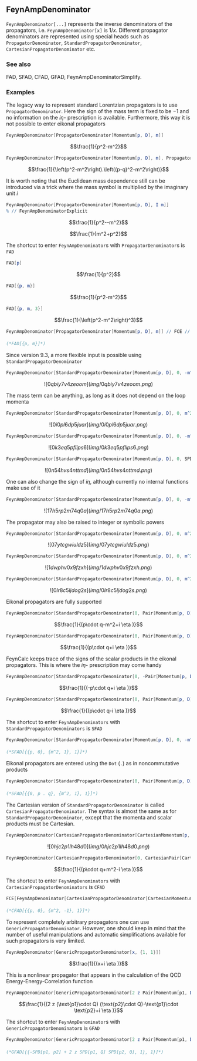 ##  FeynAmpDenominator 

`FeynAmpDenominator[...]` represents the inverse denominators of the propagators, i.e. `FeynAmpDenominator[x]` is $1/x$. Different propagator denominators are represented using special heads such as `PropagatorDenominator`, `StandardPropagatorDenominator`, `CartesianPropagatorDenominator` etc.

###  See also 

FAD, SFAD, CFAD, GFAD, FeynAmpDenominatorSimplify.

###  Examples 

The legacy way to represent standard Lorentzian propagators is to use `PropagatorDenominator`. Here the sign of the mass term is fixed to be $-1$ and no information on the $i \eta$- prescription is available. Furthermore, this way it is not possible to enter eikonal propagators

```mathematica
FeynAmpDenominator[PropagatorDenominator[Momentum[p, D], m]]
```

$$\frac{1}{p^2-m^2}$$

```mathematica
FeynAmpDenominator[PropagatorDenominator[Momentum[p, D], m], PropagatorDenominator[Momentum[p - q, D], m]]
```

$$\frac{1}{\left(p^2-m^2\right).\left((p-q)^2-m^2\right)}$$

It is worth noting that the Euclidean mass dependence still can be introduced via a trick where the mass symbol is multiplied by the imaginary unit $i$

```mathematica
FeynAmpDenominator[PropagatorDenominator[Momentum[p, D], I m]]
% // FeynAmpDenominatorExplicit
```

$$\frac{1}{p^2--m^2}$$

$$\frac{1}{m^2+p^2}$$

The shortcut to enter `FeynAmpDenominator`s with `PropagatorDenominator`s is `FAD`

```mathematica
FAD[p]
```

$$\frac{1}{p^2}$$

```mathematica
FAD[{p, m}]
```

$$\frac{1}{p^2-m^2}$$

```mathematica
FAD[{p, m, 3}]
```

$$\frac{1}{\left(p^2-m^2\right)^3}$$

```mathematica
FeynAmpDenominator[PropagatorDenominator[Momentum[p, D], m]] // FCE // StandardForm

(*FAD[{p, m}]*)
```

Since version 9.3, a more flexible input is possible using `StandardPropagatorDenominator`

```mathematica
FeynAmpDenominator[StandardPropagatorDenominator[Momentum[p, D], 0, -m^2, {1, 1}]]
```

$$![0qbiy7v4zeoom](img/0qbiy7v4zeoom.png)$$

The mass term can be anything, as long as it does not depend on the loop momenta

```mathematica
FeynAmpDenominator[StandardPropagatorDenominator[Momentum[p, D], 0, m^2, {1, 1}]]
```

$$![0i0pl6dp5juar](img/0i0pl6dp5juar.png)$$

```mathematica
FeynAmpDenominator[StandardPropagatorDenominator[Momentum[p, D], 0, -m^2, {1, 1}]]
```

$$![0k3eq5pflips6](img/0k3eq5pflips6.png)$$

```mathematica
FeynAmpDenominator[StandardPropagatorDenominator[Momentum[p, D], 0, SPD[q, q], {1, 1}]]
```

$$![0n54hvs4nttmd](img/0n54hvs4nttmd.png)$$

One can also change the sign of $i \eta$, although currently no internal functions make use of it

```mathematica
FeynAmpDenominator[StandardPropagatorDenominator[Momentum[p, D], 0, -m^2, {1, -1}]]
```

$$![17h5rp2m74q0a](img/17h5rp2m74q0a.png)$$

The propagator may also be raised to integer or symbolic powers

```mathematica
FeynAmpDenominator[StandardPropagatorDenominator[Momentum[p, D], 0, m^2, {3, 1}]]
```

$$![07ytcgwiuldz5](img/07ytcgwiuldz5.png)$$

```mathematica
FeynAmpDenominator[StandardPropagatorDenominator[Momentum[p, D], 0, m^2, {-2, 1}]]
```

$$![1dwphv0x9fzxh](img/1dwphv0x9fzxh.png)$$

```mathematica
FeynAmpDenominator[StandardPropagatorDenominator[Momentum[p, D], 0, m^2, {n, 1}]]
```

$$![0lr8c5ljdog2s](img/0lr8c5ljdog2s.png)$$

Eikonal propagators are fully supported

```mathematica
FeynAmpDenominator[StandardPropagatorDenominator[0, Pair[Momentum[p, D], Momentum[q, D]], -m^2, {1, 1}]]
```

$$\frac{1}{(p\cdot q-m^2+i \eta )}$$

```mathematica
FeynAmpDenominator[StandardPropagatorDenominator[0, Pair[Momentum[p, D], Momentum[q, D]], 0, {1, 1}]]
```

$$\frac{1}{(p\cdot q+i \eta )}$$

FeynCalc keeps trace of the signs of the scalar products in the eikonal propagators. This is where the  $i \eta$- prescription may come handy

```mathematica
FeynAmpDenominator[StandardPropagatorDenominator[0, -Pair[Momentum[p, D], Momentum[q, D]], 0, {1, 1}]]
```

$$\frac{1}{(-p\cdot q+i \eta )}$$

```mathematica
FeynAmpDenominator[StandardPropagatorDenominator[0, Pair[Momentum[p, D], Momentum[q, D]], 0, {1, -1}]]
```

$$\frac{1}{(p\cdot q-i \eta )}$$

The shortcut to enter `FeynAmpDenominators` with `StandardPropagatorDenominators` is `SFAD`

```mathematica
FeynAmpDenominator[StandardPropagatorDenominator[Momentum[p, D], 0, -m^2, {1, 1}]] // FCE // StandardForm

(*SFAD[{{p, 0}, {m^2, 1}, 1}]*)
```

Eikonal propagators are entered using the `Dot` (`.`) as in noncommutative products

```mathematica
FeynAmpDenominator[StandardPropagatorDenominator[0, Pair[Momentum[p, D], Momentum[q, D]], -m^2, {1, 1}]] // FCE // StandardForm

(*SFAD[{{0, p . q}, {m^2, 1}, 1}]*)
```

The Cartesian version of `StandardPropagatorDenominator` is called `CartesianPropagatorDenominator`. The syntax is almost the same as for `StandardPropagatorDenominator`, except that the momenta and scalar products must be Cartesian.

```mathematica
FeynAmpDenominator[CartesianPropagatorDenominator[CartesianMomentum[p, D - 1], 0, m^2, {1, -1}]]
```

$$![0hjc2p1lh48d0](img/0hjc2p1lh48d0.png)$$

```mathematica
FeynAmpDenominator[CartesianPropagatorDenominator[0, CartesianPair[CartesianMomentum[p, D - 1], CartesianMomentum[q, D - 1]], m^2, {1, -1}]]
```

$$\frac{1}{(p\cdot q+m^2-i \eta )}$$

The shortcut to enter `FeynAmpDenominators` with `CartesianPropagatorDenominators` is `CFAD`

```mathematica
FCE[FeynAmpDenominator[CartesianPropagatorDenominator[CartesianMomentum[p, D - 1], 0, m^2, {1, -1}]]] // StandardForm

(*CFAD[{{p, 0}, {m^2, -1}, 1}]*)
```

To represent completely arbitrary propagators one can use `GenericPropagatorDenominator`. However, one should keep in mind that the number of useful manipulations and automatic simplifications available for such propagators is very limited.

```mathematica
FeynAmpDenominator[GenericPropagatorDenominator[x, {1, 1}]]
```

$$\frac{1}{(x+i \eta )}$$

This is a nonlinear propagator that appears in the calculation of the QCD Energy-Energy-Correlation function

```mathematica
FeynAmpDenominator[GenericPropagatorDenominator[2 z Pair[Momentum[p1, D], Momentum[Q, D]] Pair[Momentum[p2, D], Momentum[Q, D]] - Pair[Momentum[p1, D], Momentum[p2, D]], {1, 1}]]
```

$$\frac{1}{(2 z (\text{p1}\cdot Q) (\text{p2}\cdot Q)-\text{p1}\cdot \text{p2}+i \eta )}$$

The shortcut to enter `FeynAmpDenominator`s with `GenericPropagatorDenominator`s is `GFAD`

```mathematica
FeynAmpDenominator[GenericPropagatorDenominator[2 z Pair[Momentum[p1, D], Momentum[Q, D]] Pair[Momentum[p2, D], Momentum[Q, D]] - Pair[Momentum[p1, D], Momentum[p2, D]], {1, 1}]] // FCE // StandardForm

(*GFAD[{{-SPD[p1, p2] + 2 z SPD[p1, Q] SPD[p2, Q], 1}, 1}]*)
```